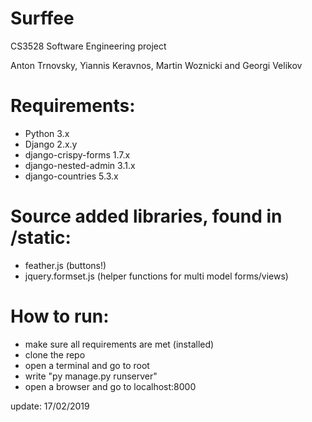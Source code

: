 # Surffee
CS3528 Software Engineering project

Anton Trnovsky, Yiannis Keravnos, Martin Woznicki and Georgi Velikov

# Requirements:
- Python 3.x
- Django 2.x.y
- django-crispy-forms 1.7.x
- django-nested-admin 3.1.x
- django-countries 5.3.x

# Source added libraries, found in /static:
- feather.js (buttons!)
- jquery.formset.js (helper functions for multi model forms/views)

# How to run:
- make sure all requirements are met (installed)
- clone the repo
- open a terminal and go to root
- write "py manage.py runserver" 
- open a browser and go to localhost:8000

update: 17/02/2019 
